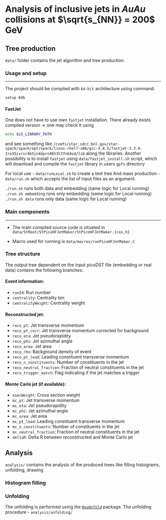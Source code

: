 # Analysis of inclusive jets in $AuAu$ collisions at $\sqrt{s_{NN}} = 200$ GeV

## Tree production
`data/` folder contains the jet algorithm and tree production.


### Usage and setup
---
The project should be compiled with `64-bit` architecture using command:
```bash
setup 64b
```
#### FastJet
One does not have to use own `fastjet` installation. There already exists compiled version -> one may check it using
```bash
echo $LD_LIBRARY_PATH
```
and see something like
`/cvmfs/star.sdcc.bnl.gov/star-spack/spack/opt/spack/linux-rhel7-x86/gcc-4.8.5/fastjet-3.3.4-2ro35ixrxr4b5jn4dprn46h3t37n64od/lib` along the libraries.
Another possibility is to install `fastjet` using `data/fastjet_install.sh` script, which will download and compile the `fastjet` library in users `gpfs` directory



For local use - `data/runLocal.sh` to create a test tree
And mass production - `data/run.sh` which accepts the list of input files as an argument.

`./run.sh` runs both data and embedding (same logic for Local running)
`./run.sh embedding` runs only embedding (same logic for Local running)
`./run.sh data` runs only data (same logic for Local running)


### Main components
---
- The main compiled source code is situated in `data/StRoot/StPicoHFJetMaker/StPicoHFJetMaker.{cxx,h}`


- Macro used for running is `data/macros/runPicoHFJetMaker.C`

### Tree structure
The output tree dependent on the input picoDST file (embedding or real data) contains the following branches:

#### Event information:
- `runId`: Run number
- `centrality`: Centrality bin
- `centralityWeight`: Centrality weight

#### Reconstructed jet:
- `reco_pt`: Jet transverse momentum
- `reco_pt_corr`: Jet transverse momentum corrected for background
- `reco_eta`: Jet pseudorapidity
- `reco_phi`: Jet azimuthal angle
- `reco_area`: Jet area
- `reco_rho`: Background density of event
- `reco_pt_lead`: Leading constituent transverse momentum
- `reco_n_constituents`: Number of constituents in the jet
- `reco_neutral_fraction`: Fraction of neutral constituents in the jet
- `reco_trigger_match`: Flag indicating if the jet matches a trigger

#### Monte Carlo jet (if available):
- `xsecWeight`: Cross section weight
- `mc_pt`: Jet transverse momentum
- `mc_eta`: Jet pseudorapidity
- `mc_phi`: Jet azimuthal angle
- `mc_area`: Jet area
- `mc_pt_lead`: Leading constituent transverse momentum
- `mc_n_constituents`: Number of constituents in the jet
- `mc_neutral_fraction`: Fraction of neutral constituents in the jet
- `deltaR`: Delta R between reconstructed and Monte Carlo jet




## Analysis
`analysis/` contains the analysis of the produced trees like filling histograms, unfolding, drawing

### Histogram filling

### Unfolding
The unfolding is performed using the [`RooUnfold`](https://gitlab.cern.ch/RooUnfold/RooUnfold) package. The unfolding procedure - `analysis/unfolding/` 